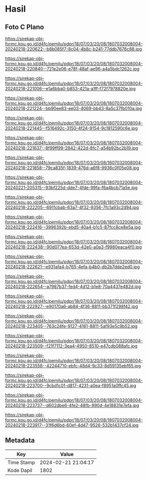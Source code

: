 # Hasil

## Foto C Plano

https://sirekap-obj-formc.kpu.go.id/d4fc/pemilu/pdpr/18/07/03/20/08/1807032008004-20240218-220622--b8b085f7-8c04-4b8c-b241-77ddb7676c88.jpg

https://sirekap-obj-formc.kpu.go.id/d4fc/pemilu/pdpr/18/07/03/20/08/1807032008004-20240218-220840--721e2e06-e78f-48af-ae96-a4a5bdc1262c.jpg

https://sirekap-obj-formc.kpu.go.id/d4fc/pemilu/pdpr/18/07/03/20/08/1807032008004-20240218-221006--e1a6bba0-b853-421a-a1ff-f72f7978820e.jpg

https://sirekap-obj-formc.kpu.go.id/d4fc/pemilu/pdpr/18/07/03/20/08/1807032008004-20240218-221224--bb90ee83-ee03-4069-bb43-8a5c37fb010a.jpg

https://sirekap-obj-formc.kpu.go.id/d4fc/pemilu/pdpr/18/07/03/20/08/1807032008004-20240218-221445--f516492c-3150-4f24-9154-9c1812590c6e.jpg

https://sirekap-obj-formc.kpu.go.id/d4fc/pemilu/pdpr/18/07/03/20/08/1807032008004-20240218-221637--8f99ff99-2842-422d-8fc7-a54b92bc2b19.jpg

https://sirekap-obj-formc.kpu.go.id/d4fc/pemilu/pdpr/18/07/03/20/08/1807032008004-20240218-221858--79ca835f-1839-476d-a6f8-9936c0f05e08.jpg

https://sirekap-obj-formc.kpu.go.id/d4fc/pemilu/pdpr/18/07/03/20/08/1807032008004-20240221-205315--93bf225d-dde7-4fde-99fa-f6a4bcb71a5e.jpg

https://sirekap-obj-formc.kpu.go.id/d4fc/pemilu/pdpr/18/07/03/20/08/1807032008004-20240218-222205--6911cbab-63a7-4f32-9356-7fc1a93c2d94.jpg

https://sirekap-obj-formc.kpu.go.id/d4fc/pemilu/pdpr/18/07/03/20/08/1807032008004-20240218-222416--3996392b-ebd5-40a4-b1c5-87fcc8ce8e5a.jpg

https://sirekap-obj-formc.kpu.go.id/d4fc/pemilu/pdpr/18/07/03/20/08/1807032008004-20240218-222438--90d077ea-653d-42e0-a0a3-f9980eaca4f0.jpg

https://sirekap-obj-formc.kpu.go.id/d4fc/pemilu/pdpr/18/07/03/20/08/1807032008004-20240218-222621--e931afa4-b765-4efa-b4b0-db2b7dde2ed0.jpg

https://sirekap-obj-formc.kpu.go.id/d4fc/pemilu/pdpr/18/07/03/20/08/1807032008004-20240218-222654--a7987b37-fed4-4d12-b1e8-70a4437e482d.jpg

https://sirekap-obj-formc.kpu.go.id/d4fc/pemilu/pdpr/18/07/03/20/08/1807032008004-20240218-222927--e90170a6-ab84-4f36-8811-bb371f298f42.jpg

https://sirekap-obj-formc.kpu.go.id/d4fc/pemilu/pdpr/18/07/03/20/08/1807032008004-20240218-223405--763c24fe-9127-4161-8811-5af93e5c9b52.jpg

https://sirekap-obj-formc.kpu.go.id/d4fc/pemilu/pdpr/18/07/03/20/08/1807032008004-20240218-223509--f21f7112-3ea4-4950-8510-e47cdb088afc.jpg

https://sirekap-obj-formc.kpu.go.id/d4fc/pemilu/pdpr/18/07/03/20/08/1807032008004-20240218-223558--42244710-ebfc-48d4-9c33-8d59135ebf65.jpg

https://sirekap-obj-formc.kpu.go.id/d4fc/pemilu/pdpr/18/07/03/20/08/1807032008004-20240218-223700--9cbd1c01-d817-4231-a0ea-f8951a0ffc45.jpg

https://sirekap-obj-formc.kpu.go.id/d4fc/pemilu/pdpr/18/07/03/20/08/1807032008004-20240218-223737--d602dbe6-4fe2-48fb-990d-4e18831e7efa.jpg

https://sirekap-obj-formc.kpu.go.id/d4fc/pemilu/pdpr/18/07/03/20/08/1807032008004-20240218-223917--31f6d6bd-60ef-4d47-9526-532b1437cf24.jpg


## Metadata

| Key        | Value               |
| ---------- | ------------------- |
| Time Stamp | 2024-02-21 21:04:17 |
| Kode Dapil | 1802                |



